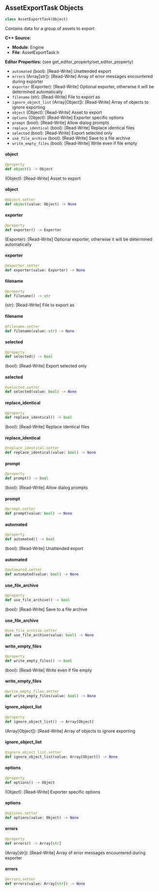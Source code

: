 ## AssetExportTask Objects

```python
class AssetExportTask(Object)
```

Contains data for a group of assets to export

**C++ Source:**

- **Module**: Engine
- **File**: AssetExportTask.h

**Editor Properties:** (see get_editor_property/set_editor_property)

- ``automated`` (bool):  [Read-Write] Unattended export
- ``errors`` (Array[str]):  [Read-Write] Array of error messages encountered during exporter
- ``exporter`` (Exporter):  [Read-Write] Optional exporter, otherwise it will be determined automatically
- ``filename`` (str):  [Read-Write] File to export as
- ``ignore_object_list`` (Array[Object]):  [Read-Write] Array of objects to ignore exporting
- ``object`` (Object):  [Read-Write] Asset to export
- ``options`` (Object):  [Read-Write] Exporter specific options
- ``prompt`` (bool):  [Read-Write] Allow dialog prompts
- ``replace_identical`` (bool):  [Read-Write] Replace identical files
- ``selected`` (bool):  [Read-Write] Export selected only
- ``use_file_archive`` (bool):  [Read-Write] Save to a file archive
- ``write_empty_files`` (bool):  [Read-Write] Write even if file empty

<a id="unreal.AssetExportTask.object"></a>

#### object

```python
@property
def object() -> Object
```

(Object):  [Read-Write] Asset to export

<a id="unreal.AssetExportTask.object"></a>

#### object

```python
@object.setter
def object(value: Object) -> None
```

<a id="unreal.AssetExportTask.exporter"></a>

#### exporter

```python
@property
def exporter() -> Exporter
```

(Exporter):  [Read-Write] Optional exporter, otherwise it will be determined automatically

<a id="unreal.AssetExportTask.exporter"></a>

#### exporter

```python
@exporter.setter
def exporter(value: Exporter) -> None
```

<a id="unreal.AssetExportTask.filename"></a>

#### filename

```python
@property
def filename() -> str
```

(str):  [Read-Write] File to export as

<a id="unreal.AssetExportTask.filename"></a>

#### filename

```python
@filename.setter
def filename(value: str) -> None
```

<a id="unreal.AssetExportTask.selected"></a>

#### selected

```python
@property
def selected() -> bool
```

(bool):  [Read-Write] Export selected only

<a id="unreal.AssetExportTask.selected"></a>

#### selected

```python
@selected.setter
def selected(value: bool) -> None
```

<a id="unreal.AssetExportTask.replace_identical"></a>

#### replace_identical

```python
@property
def replace_identical() -> bool
```

(bool):  [Read-Write] Replace identical files

<a id="unreal.AssetExportTask.replace_identical"></a>

#### replace_identical

```python
@replace_identical.setter
def replace_identical(value: bool) -> None
```

<a id="unreal.AssetExportTask.prompt"></a>

#### prompt

```python
@property
def prompt() -> bool
```

(bool):  [Read-Write] Allow dialog prompts

<a id="unreal.AssetExportTask.prompt"></a>

#### prompt

```python
@prompt.setter
def prompt(value: bool) -> None
```

<a id="unreal.AssetExportTask.automated"></a>

#### automated

```python
@property
def automated() -> bool
```

(bool):  [Read-Write] Unattended export

<a id="unreal.AssetExportTask.automated"></a>

#### automated

```python
@automated.setter
def automated(value: bool) -> None
```

<a id="unreal.AssetExportTask.use_file_archive"></a>

#### use_file_archive

```python
@property
def use_file_archive() -> bool
```

(bool):  [Read-Write] Save to a file archive

<a id="unreal.AssetExportTask.use_file_archive"></a>

#### use_file_archive

```python
@use_file_archive.setter
def use_file_archive(value: bool) -> None
```

<a id="unreal.AssetExportTask.write_empty_files"></a>

#### write_empty_files

```python
@property
def write_empty_files() -> bool
```

(bool):  [Read-Write] Write even if file empty

<a id="unreal.AssetExportTask.write_empty_files"></a>

#### write_empty_files

```python
@write_empty_files.setter
def write_empty_files(value: bool) -> None
```

<a id="unreal.AssetExportTask.ignore_object_list"></a>

#### ignore_object_list

```python
@property
def ignore_object_list() -> Array[Object]
```

(Array[Object]):  [Read-Write] Array of objects to ignore exporting

<a id="unreal.AssetExportTask.ignore_object_list"></a>

#### ignore_object_list

```python
@ignore_object_list.setter
def ignore_object_list(value: Array[Object]) -> None
```

<a id="unreal.AssetExportTask.options"></a>

#### options

```python
@property
def options() -> Object
```

(Object):  [Read-Write] Exporter specific options

<a id="unreal.AssetExportTask.options"></a>

#### options

```python
@options.setter
def options(value: Object) -> None
```

<a id="unreal.AssetExportTask.errors"></a>

#### errors

```python
@property
def errors() -> Array[str]
```

(Array[str]):  [Read-Write] Array of error messages encountered during exporter

<a id="unreal.AssetExportTask.errors"></a>

#### errors

```python
@errors.setter
def errors(value: Array[str]) -> None
```

<a id="unreal.SequencerExportTask"></a>
